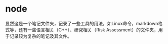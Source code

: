 # node
显然这是一个笔记文件夹，记录了一些工具的用法，如Linux命令，markdown格式等，还有一些语言相关（C++）、研究相关（Risk Assessment）的文件夹，用于记录较为复杂的笔记及其文件。